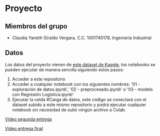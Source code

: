 # Proyecto
## Miembros del grupo
- Claudia Yaneth Giraldo Vergara, C.C. 1001745178, Ingeniería Industrial

## Datos

Los datos del proyecto vienen de [este dataset de Kaggle](https://www.kaggle.com/datasets/jonamjar/h1b-data-set-2017?select=H-1B_Disclosure_Data_FY17.csv), los notebooks se pueden ejecutar de manera sencilla siguiendo estos pasos:

1. Acceder a este repositorio
2. Acceder a cualquier notebook con los siguientes nombres: '01 - exploración de datos.ipynb', '02 - preprocesado.ipynb' o '03 - modelo con Regresión Logística.ipynb'
3. Ejecutar la celda #Carga de datos, este código se conectará con el dataset subido a este mismo repositorio y podrá ejecutar cualquier notebook sin necesidad de subir ningún archivo a Colab.


[Vídeo segunda entrega](https://youtu.be/s1mlCKBJMPo)

[Vídeo entrega final](https://www.youtube.com/watch?v=_Tzt2K3tQFE)


